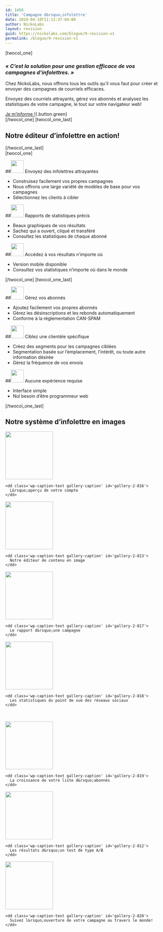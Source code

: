 ```yaml
---
id: 1456
title: 'Campagne d&rsquo;infolettre'
date: 2019-04-10T11:12:37-04:00
author: NickoLabs
layout: revision
guid: https://nickolabs.com/blogue/9-revision-v1
permalink: /blogue/9-revision-v1
---
```

[twocol_one]

### _« C&rsquo;est la solution pour une gestion efficace de vos campagnes d&rsquo;infolettres. »_

Chez NickoLabs, nous offrons tous les outils qu’il vous faut pour créer et envoyer des campagnes de courriels efficaces.

Envoyez des courriels attrayants, gérez vos abonnés et analysez les statistiques de votre campagne, le tout sur votre navigateur web!

[Je m&rsquo;informe !](/information){.button.green}  
\[/twocol\_one\] \[twocol\_one_last\]

## Notre éditeur d&rsquo;infolettre en action!

  
[/twocol\_one\_last]  
[twocol_one]

##<img class="size-full wp-image-710 alignnone featureinfolettre" title="Envoyez" alt="" src="http://nickolabs.com/wp-content/uploads/2010/09/c_inf_1.jpg" width="40" height="40" /> Envoyez des infolettres attrayantes

  * Construisez facilement vos propres campagnes
  * Nous offrons une large variété de modèles de base pour vos campagnes
  * Sélectionnez les clients à cibler

##<img class="size-full wp-image-711 alignnone featureinfolettre" title="Rapports" alt="" src="http://nickolabs.com/wp-content/uploads/2010/09/c_inf_2.jpg" width="40" height="40" /> Rapports de statistiques précis

  * Beaux graphiques de vos résultats
  * Sachez qui a ouvert, cliqué et transféré
  * Consultez les statistiques de chaque abonné

##<img class="alignnone size-full wp-image-712 featureinfolettre" title="Accédez" alt="" src="http://nickolabs.com/wp-content/uploads/2010/09/c_inf_3.jpg" width="40" height="40" /> Accédez à vos résultats n’importe où

  * Version mobile disponible
  * Consultez vos statistiques n’importe où dans le monde

\[/twocol\_one\] \[twocol\_one_last\]

##<img class="alignnone size-full wp-image-713 featureinfolettre" title="Gérez" alt="" src="http://nickolabs.com/wp-content/uploads/2010/09/c_inf_4.jpg" width="40" height="40" /> Gérez vos abonnés

  * Ajoutez facilement vos propres abonnés
  * Gèrez les désinscriptions et les rebonds automatiquement
  * Conforme à la réglementation CAN-SPAM

##<img class="alignnone size-full wp-image-714 featureinfolettre" title="Ciblez" alt="" src="http://nickolabs.com/wp-content/uploads/2010/09/c_inf_5.jpg" width="40" height="40" /> Ciblez une clientèle spécifique

  * Créez des segments pour les campagnes ciblées
  * Segmentation basée sur l’emplacement, l’intérêt, ou toute autre information désirée
  * Gèrez la fréquence de vos envois

##<img class="alignnone size-full wp-image-715 featureinfolettre" title="Expérience" alt="" src="http://nickolabs.com/wp-content/uploads/2010/09/c_inf_6.jpg" width="40" height="40" /> Aucune expérience requise

  * Interface simple
  * Nul besoin d’être programmeur web

[/twocol\_one\_last]

## Notre système d&rsquo;infolettre en images

<div id='gallery-2' class='gallery galleryid-1456 gallery-columns-4 gallery-size-thumbnail'>
  <dl class='gallery-item'>
    <dt class='gallery-icon landscape'>
      <a href='https://nickolabs.com/wp-content/uploads/2010/09/overview.jpg'><img width="150" height="150" src="https://nickolabs.com/wp-content/uploads/2010/09/overview-150x150.jpg" class="attachment-thumbnail size-thumbnail" alt="" aria-describedby="gallery-2-816" /></a>
    </dt>
    
    <dd class='wp-caption-text gallery-caption' id='gallery-2-816'>
      L&rsquo;aperçu de votre compte
    </dd>
  </dl>
  
  <dl class='gallery-item'>
    <dt class='gallery-icon landscape'>
      <a href='https://nickolabs.com/wp-content/uploads/2010/09/agencies-buildfull.jpg'><img width="150" height="150" src="https://nickolabs.com/wp-content/uploads/2010/09/agencies-buildfull-150x150.jpg" class="attachment-thumbnail size-thumbnail" alt="" aria-describedby="gallery-2-813" /></a>
    </dt>
    
    <dd class='wp-caption-text gallery-caption' id='gallery-2-813'>
      Notre éditeur de contenu en image
    </dd>
  </dl>
  
  <dl class='gallery-item'>
    <dt class='gallery-icon landscape'>
      <a href='https://nickolabs.com/wp-content/uploads/2010/09/report.jpg'><img width="150" height="150" src="https://nickolabs.com/wp-content/uploads/2010/09/report-150x150.jpg" class="attachment-thumbnail size-thumbnail" alt="" aria-describedby="gallery-2-817" /></a>
    </dt>
    
    <dd class='wp-caption-text gallery-caption' id='gallery-2-817'>
      Le rapport d&rsquo;une campagne
    </dd>
  </dl>
  
  <dl class='gallery-item'>
    <dt class='gallery-icon landscape'>
      <a href='https://nickolabs.com/wp-content/uploads/2010/09/social.jpg'><img width="150" height="150" src="https://nickolabs.com/wp-content/uploads/2010/09/social-150x150.jpg" class="attachment-thumbnail size-thumbnail" alt="" aria-describedby="gallery-2-818" /></a>
    </dt>
    
    <dd class='wp-caption-text gallery-caption' id='gallery-2-818'>
      Les statistiques du point de vue des réseaux sociaux
    </dd>
  </dl>
  
  <br style="clear: both" />
  
  <dl class='gallery-item'>
    <dt class='gallery-icon landscape'>
      <a href='https://nickolabs.com/wp-content/uploads/2010/09/subscribers.jpg'><img width="150" height="150" src="https://nickolabs.com/wp-content/uploads/2010/09/subscribers-150x150.jpg" class="attachment-thumbnail size-thumbnail" alt="" aria-describedby="gallery-2-819" /></a>
    </dt>
    
    <dd class='wp-caption-text gallery-caption' id='gallery-2-819'>
      La croissance de votre liste d&rsquo;abonnés
    </dd>
  </dl>
  
  <dl class='gallery-item'>
    <dt class='gallery-icon landscape'>
      <a href='https://nickolabs.com/wp-content/uploads/2010/09/abtesting.jpg'><img width="150" height="150" src="https://nickolabs.com/wp-content/uploads/2010/09/abtesting-150x150.jpg" class="attachment-thumbnail size-thumbnail" alt="" aria-describedby="gallery-2-812" /></a>
    </dt>
    
    <dd class='wp-caption-text gallery-caption' id='gallery-2-812'>
      Les résultats d&rsquo;un test de type A/B
    </dd>
  </dl>
  
  <dl class='gallery-item'>
    <dt class='gallery-icon landscape'>
      <a href='https://nickolabs.com/wp-content/uploads/2010/09/worldview.jpg'><img width="150" height="150" src="https://nickolabs.com/wp-content/uploads/2010/09/worldview-150x150.jpg" class="attachment-thumbnail size-thumbnail" alt="" aria-describedby="gallery-2-820" /></a>
    </dt>
    
    <dd class='wp-caption-text gallery-caption' id='gallery-2-820'>
      Suivez l&rsquo;ouverture de votre campagne au travers le monde!
    </dd>
  </dl>
  
  <br style='clear: both' />
</div>